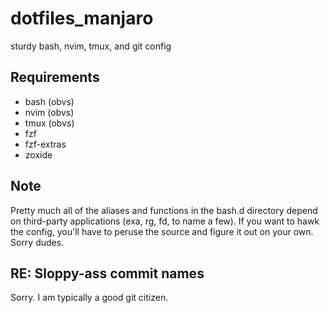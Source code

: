 # dotfiles_manjaro
sturdy bash, nvim, tmux, and git config

## Requirements
- bash (obvs)
- nvim (obvs)
- tmux (obvs)
- fzf
- fzf-extras
- zoxide

## Note

Pretty much all of the aliases and functions in the bash.d directory depend on third-party applications (exa, rg, fd, to name a few). 
If you want to hawk the config, you'll have to peruse the source and figure it out on your own. Sorry dudes.


## RE: Sloppy-ass commit names

Sorry. I am typically a good git citizen. 
